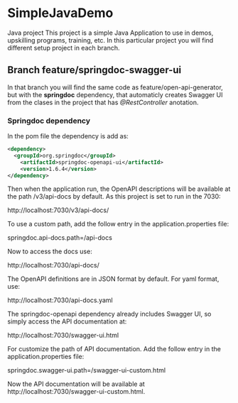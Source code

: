 # SimpleJavaDemo
Java project
This project is a simple Java Application to use in demos, upskilling programs, training, etc. In this particular project you will find different setup project in each branch.

## Branch feature/springdoc-swagger-ui
In that branch you will find the same code as feature/open-api-generator, but with the **springdoc** dependency, that automaticly creates Swagger UI from the clases in the project that has *@RestController* anotation.

### Springdoc dependency
In the pom file the dependency is add as:

``` XML
<dependency>
  <groupId>org.springdoc</groupId>
	<artifactId>springdoc-openapi-ui</artifactId>
	<version>1.6.4</version>
</dependency> 
```
Then when the application run, the OpenAPI descriptions will be available at the path /v3/api-docs by default. As this project is set to run in the 7030:

http://localhost:7030/v3/api-docs/

To use a custom path, add the follow entry in the application.properties file:

springdoc.api-docs.path=/api-docs

Now to access the docs use:

http://localhost:7030/api-docs/

The OpenAPI definitions are in JSON format by default. For yaml format, use:

http://localhost:7030/api-docs.yaml

The springdoc-openapi dependency already includes Swagger UI, so simply access the API documentation at:

http://localhost:7030/swagger-ui.html

For customize the path of API documentation. Add the follow entry in the application.properties file:

springdoc.swagger-ui.path=/swagger-ui-custom.html

Now the API documentation will be available at http://localhost:7030/swagger-ui-custom.html.
